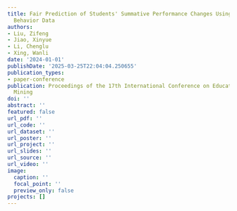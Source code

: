 ```yaml
---
title: Fair Prediction of Students' Summative Performance Changes Using Online Learning
  Behavior Data
authors:
- Liu, Zifeng
- Jiao, Xinyue
- Li, Chenglu
- Xing, Wanli
date: '2024-01-01'
publishDate: '2025-03-25T22:04:04.250655'
publication_types:
- paper-conference
publication: Proceedings of the 17th International Conference on Educational Data
  Mining
doi: ''
abstract: ''
featured: false
url_pdf: ''
url_code: ''
url_dataset: ''
url_poster: ''
url_project: ''
url_slides: ''
url_source: ''
url_video: ''
image:
  caption: ''
  focal_point: ''
  preview_only: false
projects: []
---
```


